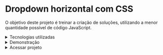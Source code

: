 # Dropdown horizontal com CSS

O objetivo deste projeto é treinar a criação de soluções, utilizando a menor quantidade possível de código JavaScript.

<details>
  <summary>
    Tecnologias utilizadas
  </summary>
  <br>
  <ul>
    <li>HTML5</li>
    <li>ES6 JavaScript</li>
    <li>Sass v1.57.1</li>
    <li>TailwindCss v2.2.19</li>
  </ul>
</details>

<details>
  <summary>
    Demonstração
  </summary>
  <img src=".assets/images/dropdown-view.gif">
</details>

<details>
  <summary>
    Acessar projeto
  </summary>
  <br>
  https://rauldiamantino.github.io/dropdown/
</details>


